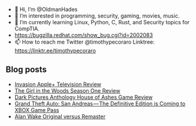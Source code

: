 - 👋 Hi, I’m @OldmanHades
- 👀 I’m interested in programming, security, gaming, movies, music.
- 🌱 I’m currently learning Linux, Python, C, Rust, and Security topics for CompTIA.
- https://bugzilla.redhat.com/show_bug.cgi?id=2002083
- 📫 How to reach me Twitter @timothypecoraro
Linktree: https://linktr.ee/timothypecoraro

## Blog posts
<!-- BLOG-POST-LIST:START -->
- [Invasion Apple+ Television Review](https://medium.com/@timothypecoraro/invasion-apple-television-review-ec696ccb86c6?source=rss-5097f5c9b801------2)
- [The Girl in the Woods Season One Review](https://medium.com/@timothypecoraro/the-girl-in-the-woods-season-one-review-5a224833feaf?source=rss-5097f5c9b801------2)
- [Dark Pictures Anthology House of Ashes Game Review](https://medium.com/@timothypecoraro/dark-pictures-anthology-house-of-ashes-game-review-a7db632639f9?source=rss-5097f5c9b801------2)
- [Grand Theft Auto: San Andreas — The Definitive Edition is Coming to XBOX Game Pass](https://medium.com/@timothypecoraro/grand-theft-auto-san-andreas-the-definitive-edition-is-coming-to-xbox-game-pass-9e1319a988cf?source=rss-5097f5c9b801------2)
- [Alan Wake Original versus Remaster](https://medium.com/@timothypecoraro/alan-wake-original-versus-remaster-755d242797b9?source=rss-5097f5c9b801------2)
<!-- BLOG-POST-LIST:END -->
